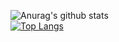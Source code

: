 <!--
**leo-silk/leo-silk** is a ✨ _special_ ✨ repository because its `README.md` (this file) appears on your GitHub profile.

Here are some ideas to get you started:

- 🔭 I’m currently working on ...
- 🌱 I’m currently learning ...
- 👯 I’m looking to collaborate on ...
- 🤔 I’m looking for help with ...
- 💬 Ask me about ...
- 📫 How to reach me: ...
- 😄 Pronouns: ...
- ⚡ Fun fact: ...
-->
![Anurag's github stats](https://github-readme-stats.vercel.app/api?username=leo-silk&show_icons=true&theme=radical)  
[![Top Langs](https://github-readme-stats.vercel.app/api/top-langs/?username=leo-silk&show_icons=true&theme=radical&card_width=495)](https://github.com/anuraghazra/github-readme-stats)
